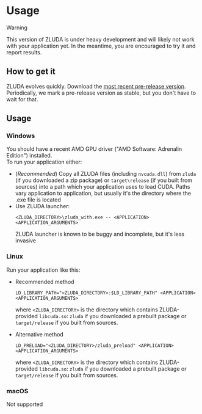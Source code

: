 # Usage

> [!WARNING]  
> This version of ZLUDA is under heavy development and will likely not work with your application yet. In the meantime, you are encouraged to try it and report results.

## How to get it

ZLUDA evolves quickly. Download the [most recent pre-release version](https://github.com/vosen/ZLUDA/releases). Periodically, we mark a pre-release version as stable, but you don't have to wait for that.

## Usage

### Windows
You should have a recent AMD GPU driver ("AMD Software: Adrenalin Edition") installed.\
To run your application either:
* (_Recommended_) Copy all ZLUDA files (including `nvcuda.dll`) from `zluda` (if you downloaded a zip package) or `target\release` (if you built from sources) into a path which your application uses to load CUDA. Paths vary application to application, but usually it's the directory where the .exe file is located
* Use ZLUDA launcher:
    ```
    <ZLUDA_DIRECTORY>\zluda_with.exe -- <APPLICATION> <APPLICATION_ARGUMENTS>
    ```
    ZLUDA launcher is known to be buggy and incomplete, but it's less invasive

### Linux

Run your application like this:
* Recommended method
    ```
    LD_LIBRARY_PATH="<ZLUDA_DIRECTORY>:$LD_LIBRARY_PATH" <APPLICATION> <APPLICATION_ARGUMENTS>
    ```

    where `<ZLUDA_DIRECTORY>` is the directory which contains ZLUDA-provided `libcuda.so`: `zluda` if you downloaded a prebuilt package or `target/release` if you built from sources.

* Alternative method
    ```
    LD_PRELOAD="<ZLUDA_DIRECTORY>/zluda_preload" <APPLICATION> <APPLICATION_ARGUMENTS>
    ```

    where `<ZLUDA_DIRECTORY>` is the directory which contains ZLUDA-provided `libcuda.so`: `zluda` if you downloaded a prebuilt package or `target/release` if you built from sources.



### macOS

Not supported